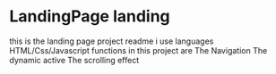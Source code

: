 # LandingPage landing 
this is the landing page project readme
i use languages HTML/Css/Javascript
functions in this project are
The Navigation
The dynamic active
The scrolling effect
